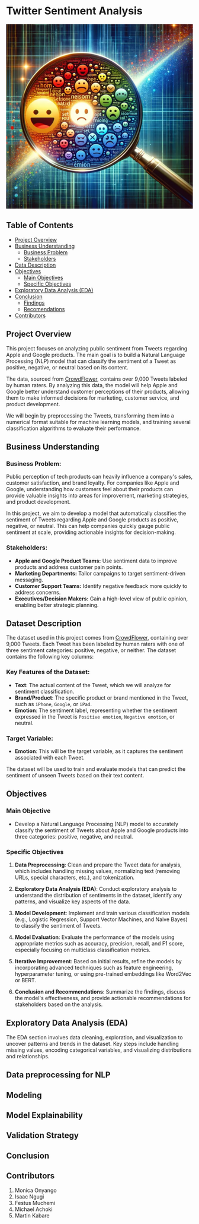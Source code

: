 # Twitter Sentiment Analysis
![Sentiment Analysis](./Images/Sentiment_Analysis.PNG "Magnifying Glass Zooming Into Sentiments")

## Table of Contents
- [Project Overview](#project-overview)
- [Business Understanding](#business-understanding)
  - [Business Problem](#business-problem)
  - [Stakeholders](#stakeholders)
- [Data Description](#data-description)
- [Objectives](#objectives)
  - [Main Objectives](#main-objectives)
  - [Specific Objectives](#specific-objectives)
- [Exploratory Data Analysis (EDA)](#exploratory-data-analysis-eda)
- [Conclusion](#conclusion)
  - [Findings](#findings)
  - [Recomendations](#recommendations)
- [Contributors](#contributors)

## Project Overview
This project focuses on analyzing public sentiment from Tweets regarding Apple and Google products. The main goal is to build a Natural Language Processing (NLP) model that can classify the sentiment of a Tweet as positive, negative, or neutral based on its content.

The data, sourced from [CrowdFlower](https://data.world/crowdflower/brands-and-product-emotions), contains over 9,000 Tweets labeled by human raters. By analyzing this data, the model will help Apple and Google better understand customer perceptions of their products, allowing them to make informed decisions for marketing, customer service, and product development.

We will begin by preprocessing the Tweets, transforming them into a numerical format suitable for machine learning models, and training several classification algorithms to evaluate their performance.

## Business Understanding

### Business Problem:
Public perception of tech products can heavily influence a company's sales, customer satisfaction, and brand loyalty. For companies like Apple and Google, understanding how customers feel about their products can provide valuable insights into areas for improvement, marketing strategies, and product development. 

In this project, we aim to develop a model that automatically classifies the sentiment of Tweets regarding Apple and Google products as positive, negative, or neutral. This can help companies quickly gauge public sentiment at scale, providing actionable insights for decision-making.

### Stakeholders:
- **Apple and Google Product Teams:** Use sentiment data to improve products and address customer pain points.
- **Marketing Departments:** Tailor campaigns to target sentiment-driven messaging.
- **Customer Support Teams:** Identify negative feedback more quickly to address concerns.
- **Executives/Decision Makers:** Gain a high-level view of public opinion, enabling better strategic planning.

## Dataset Description

The dataset used in this project comes from [CrowdFlower](https://data.world/crowdflower/brands-and-product-emotions), containing over 9,000 Tweets. Each Tweet has been labeled by human raters with one of three sentiment categories: positive, negative, or neither. The dataset contains the following key columns:

### Key Features of the Dataset:
- **Text**: The actual content of the Tweet, which we will analyze for sentiment classification.
- **Brand/Product**: The specific product or brand mentioned in the Tweet, such as `iPhone`, `Google`, or `iPad`.
- **Emotion**: The sentiment label, representing whether the sentiment expressed in the Tweet is `Positive emotion`, `Negative emotion`, or neutral.

### Target Variable:
- **Emotion**: This will be the target variable, as it captures the sentiment associated with each Tweet.

The dataset will be used to train and evaluate models that can predict the sentiment of unseen Tweets based on their text content.


## Objectives

### Main Objective
- Develop a Natural Language Processing (NLP) model to accurately classify the sentiment of Tweets about Apple and Google products into three categories: positive, negative, and neutral.

### Specific Objectives

1. **Data Preprocessing**: Clean and prepare the Tweet data for analysis, which includes handling missing values, normalizing text (removing URLs, special characters, etc.), and tokenization.

2. **Exploratory Data Analysis (EDA)**: Conduct exploratory analysis to understand the distribution of sentiments in the dataset, identify any patterns, and visualize key aspects of the data.

3. **Model Development**: Implement and train various classification models (e.g., Logistic Regression, Support Vector Machines, and Naive Bayes) to classify the sentiment of Tweets.

4. **Model Evaluation**: Evaluate the performance of the models using appropriate metrics such as accuracy, precision, recall, and F1 score, especially focusing on multiclass classification metrics.

5. **Iterative Improvement**: Based on initial results, refine the models by incorporating advanced techniques such as feature engineering, hyperparameter tuning, or using pre-trained embeddings like Word2Vec or BERT.

6. **Conclusion and Recommendations**: Summarize the findings, discuss the model's effectiveness, and provide actionable recommendations for stakeholders based on the analysis.

## Exploratory Data Analysis (EDA)

The EDA section involves data cleaning, exploration, and visualization to uncover patterns and trends in the dataset. Key steps include handling missing values, encoding categorical variables, and visualizing distributions and relationships.

## Data preprocessing for NLP

## Modeling

## Model Explainability

## Validation Strategy

## Conclusion

## Contributors
1. Monica Onyango
2. Isaac Ngugi
3. Festus Muchemi
4. Michael Achoki
5. Martin Kabare

